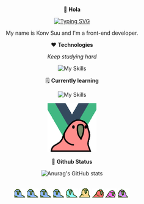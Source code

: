 <div align="center">
  
👋 **Hola**

<div align="center">
  <a href="https://git.io/typing-svg"><img src="https://readme-typing-svg.demolab.com?font=Fira+Code&pause=1000&color=6DDCCF&background=FF52BC00&center=true&vCenter=true&width=465&lines=Thunder+only+happens+when+it's+raining." alt="Typing SVG" /></a>
</div>
  
My name is Konv Suu and I'm a front-end developer.

❤️ **Technologies**

*Keep studying hard* 

![My Skills](https://skillicons.dev/icons?i=vue,ts,nodejs,express,figma,scss)

🗒️ **Currently learning**

![My Skills](https://skillicons.dev/icons?i=nuxt,vite)

<div>
  <img alt="parrots" src="./parrots/vueparrot.gif" />
</div>

🌈 **Github Status** 
  
![Anurag's GitHub stats](https://github-readme-stats.vercel.app/api?username=kovsu&show_icons=true&theme=tokyonight)

<br/>

<div>
  <img alt="parrots" src="./parrots/wave1parrot.gif" />
  <img alt="parrots" src="./parrots/wave2parrot.gif" />
  <img alt="parrots" src="./parrots/wave3parrot.gif" />
  <img alt="parrots" src="./parrots/wave4parrot.gif" />
  <img alt="parrots" src="./parrots/wave5parrot.gif" />
  <img alt="parrots" src="./parrots/wave6parrot.gif" />
  <img alt="parrots" src="./parrots/wave7parrot.gif" />
  <img alt="parrots" src="./parrots/wave8parrot.gif" />
  <img alt="parrots" src="./parrots/wave9parrot.gif" />
<div/>

</div>


